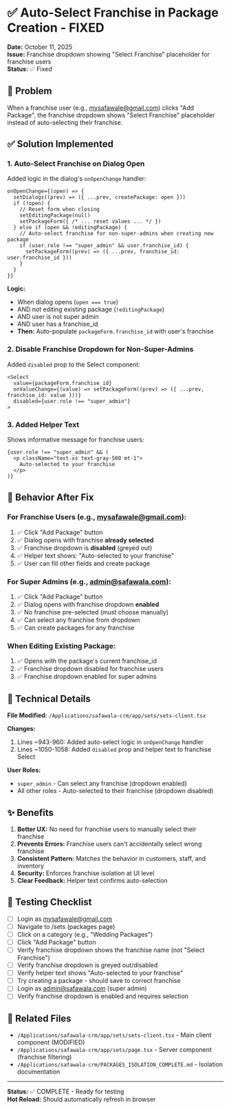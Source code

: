 # ✅ Auto-Select Franchise in Package Creation - FIXED

**Date:** October 11, 2025  
**Issue:** Franchise dropdown showing "Select Franchise" placeholder for franchise users  
**Status:** ✅ Fixed

## 🐛 Problem

When a franchise user (e.g., mysafawale@gmail.com) clicks "Add Package", the franchise dropdown shows "Select Franchise" placeholder instead of auto-selecting their franchise.

## ✅ Solution Implemented

### 1. Auto-Select Franchise on Dialog Open
Added logic in the dialog's `onOpenChange` handler:

```tsx
onOpenChange={(open) => {
  setDialogs((prev) => ({ ...prev, createPackage: open }))
  if (!open) {
    // Reset form when closing
    setEditingPackage(null)
    setPackageForm({ /* ... reset values ... */ })
  } else if (open && !editingPackage) {
    // Auto-select franchise for non-super-admins when creating new package
    if (user.role !== "super_admin" && user.franchise_id) {
      setPackageForm((prev) => ({ ...prev, franchise_id: user.franchise_id }))
    }
  }
}}
```

**Logic:**
- When dialog opens (`open === true`)
- AND not editing existing package (`!editingPackage`)
- AND user is not super admin
- AND user has a franchise_id
- **Then:** Auto-populate `packageForm.franchise_id` with user's franchise

### 2. Disable Franchise Dropdown for Non-Super-Admins
Added `disabled` prop to the Select component:

```tsx
<Select
  value={packageForm.franchise_id}
  onValueChange={(value) => setPackageForm((prev) => ({ ...prev, franchise_id: value }))}
  disabled={user.role !== "super_admin"}
>
```

### 3. Added Helper Text
Shows informative message for franchise users:

```tsx
{user.role !== "super_admin" && (
  <p className="text-xs text-gray-500 mt-1">
    Auto-selected to your franchise
  </p>
)}
```

## 📝 Behavior After Fix

### For Franchise Users (e.g., mysafawale@gmail.com):
1. ✅ Click "Add Package" button
2. ✅ Dialog opens with franchise **already selected**
3. ✅ Franchise dropdown is **disabled** (greyed out)
4. ✅ Helper text shows: "Auto-selected to your franchise"
5. ✅ User can fill other fields and create package

### For Super Admins (e.g., admin@safawala.com):
1. ✅ Click "Add Package" button
2. ✅ Dialog opens with franchise dropdown **enabled**
3. ✅ No franchise pre-selected (must choose manually)
4. ✅ Can select any franchise from dropdown
5. ✅ Can create packages for any franchise

### When Editing Existing Package:
1. ✅ Opens with the package's current franchise_id
2. ✅ Franchise dropdown disabled for franchise users
3. ✅ Franchise dropdown enabled for super admins

## 🔧 Technical Details

**File Modified:** `/Applications/safawala-crm/app/sets/sets-client.tsx`

**Changes:**
1. Lines ~943-960: Added auto-select logic in `onOpenChange` handler
2. Lines ~1050-1058: Added `disabled` prop and helper text to franchise Select

**User Roles:**
- `super_admin` - Can select any franchise (dropdown enabled)
- All other roles - Auto-selected to their franchise (dropdown disabled)

## ✨ Benefits

1. **Better UX:** No need for franchise users to manually select their franchise
2. **Prevents Errors:** Franchise users can't accidentally select wrong franchise
3. **Consistent Pattern:** Matches the behavior in customers, staff, and inventory
4. **Security:** Enforces franchise isolation at UI level
5. **Clear Feedback:** Helper text confirms auto-selection

## 🧪 Testing Checklist

- [ ] Login as mysafawale@gmail.com
- [ ] Navigate to /sets (packages page)
- [ ] Click on a category (e.g., "Wedding Packages")
- [ ] Click "Add Package" button
- [ ] Verify franchise dropdown shows the franchise name (not "Select Franchise")
- [ ] Verify franchise dropdown is greyed out/disabled
- [ ] Verify helper text shows "Auto-selected to your franchise"
- [ ] Try creating a package - should save to correct franchise
- [ ] Login as admin@safawala.com (super admin)
- [ ] Verify franchise dropdown is enabled and requires selection

## 📂 Related Files

- `/Applications/safawala-crm/app/sets/sets-client.tsx` - Main client component (MODIFIED)
- `/Applications/safawala-crm/app/sets/page.tsx` - Server component (franchise filtering)
- `/Applications/safawala-crm/PACKAGES_ISOLATION_COMPLETE.md` - Isolation documentation

---

**Status:** ✅ COMPLETE - Ready for testing  
**Hot Reload:** Should automatically refresh in browser
